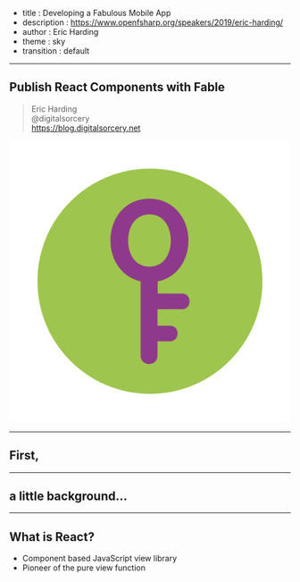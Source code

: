 - title : Developing a Fabulous Mobile App
- description : https://www.openfsharp.org/speakers/2019/eric-harding/
- author : Eric Harding
- theme : sky
- transition : default

***

## Publish React Components with Fable

> Eric Harding  
@digitalsorcery  
https://blog.digitalsorcery.net


![SFF](images/openfsharp.svg)

<!-- 
reminder:
*** -> next slide is down from here
--- -> start a new slide column
-->

***

## First, 
---

## a little background...

<!-- 
I'm going to be talking about several technologies
and I want to make sure everyone has, at least, a passing familiarity
 -->

---

## What is React?
- Component based JavaScript view library
- Pioneer of the pure view function

